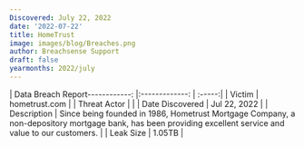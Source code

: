 ```yaml
---
Discovered: July 22, 2022
date: '2022-07-22'
title: HomeTrust
image: images/blog/Breaches.png
author: Breachsense Support
draft: false
yearmonths: 2022/july
---
```


| Data Breach Report------------:     |:-------------:    | :-----:|
| Victim      | hometrust.com      | 
| Threat Actor      |       | 
| Date Discovered      | Jul 22, 2022      | 
| Description      | Since being founded in 1986, Hometrust Mortgage Company, a non-depository mortgage bank, has been providing excellent service and value to our customers.      | 
| Leak Size      | 1.05TB      | 

